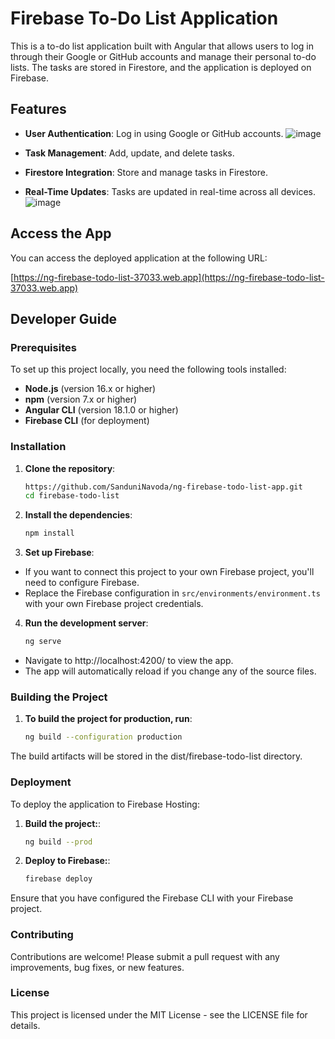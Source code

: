 # Firebase To-Do List Application

This is a to-do list application built with Angular that allows users to log in through their Google or GitHub accounts and manage their personal to-do lists. The tasks are stored in Firestore, and the application is deployed on Firebase.

## Features
- **User Authentication**: Log in using Google or GitHub accounts.
  ![image](https://github.com/user-attachments/assets/09af504c-80e7-43e9-af7f-d8c87c90fe06)

- **Task Management**: Add, update, and delete tasks.
- **Firestore Integration**: Store and manage tasks in Firestore.
- **Real-Time Updates**: Tasks are updated in real-time across all devices.
  ![image](https://github.com/user-attachments/assets/0cd8dfd8-e578-4f00-a391-4414571374d8)


## Access the App
You can access the deployed application at the following URL:

[https://ng-firebase-todo-list-37033.web.app](https://ng-firebase-todo-list-37033.web.app)

## Developer Guide

### Prerequisites
To set up this project locally, you need the following tools installed:
- **Node.js** (version 16.x or higher)
- **npm** (version 7.x or higher)
- **Angular CLI** (version 18.1.0 or higher)
- **Firebase CLI** (for deployment)

### Installation
1. **Clone the repository**:
   ```bash
   https://github.com/SanduniNavoda/ng-firebase-todo-list-app.git
   cd firebase-todo-list
   
2. **Install the dependencies**:
   ```bash
   npm install

3. **Set up Firebase**:
- If you want to connect this project to your own Firebase project, you'll need to configure Firebase.
- Replace the Firebase configuration in `src/environments/environment.ts` with your own Firebase project credentials.

4. **Run the development server**:
   ```bash
   ng serve
   
- Navigate to http://localhost:4200/ to view the app.
- The app will automatically reload if you change any of the source files.


### Building the Project

1. **To build the project for production, run**:
   ```bash
   ng build --configuration production
The build artifacts will be stored in the dist/firebase-todo-list directory.

### Deployment

To deploy the application to Firebase Hosting:

1. **Build the project:**:
   ```bash
   ng build --prod

2. **Deploy to Firebase:**:
   ```bash
   firebase deploy
Ensure that you have configured the Firebase CLI with your Firebase project.

### Contributing
Contributions are welcome! Please submit a pull request with any improvements, bug fixes, or new features.

### License
This project is licensed under the MIT License - see the LICENSE file for details.

